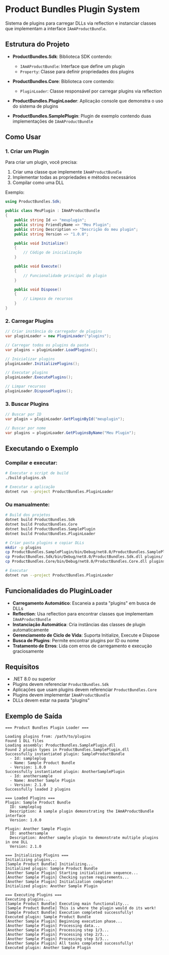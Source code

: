 # Product Bundles Plugin System

Sistema de plugins para carregar DLLs via reflection e instanciar classes que implementam a interface `IAmAProductBundle`.

## Estrutura do Projeto

- **ProductBundles.Sdk**: Biblioteca SDK contendo:
  - `IAmAProductBundle`: Interface que define um plugin
  - `Property`: Classe para definir propriedades dos plugins
  
- **ProductBundles.Core**: Biblioteca core contendo:
  - `PluginLoader`: Classe responsável por carregar plugins via reflection
  
- **ProductBundles.PluginLoader**: Aplicação console que demonstra o uso do sistema de plugins

- **ProductBundles.SamplePlugin**: Plugin de exemplo contendo duas implementações de `IAmAProductBundle`

## Como Usar

### 1. Criar um Plugin

Para criar um plugin, você precisa:

1. Criar uma classe que implemente `IAmAProductBundle`
2. Implementar todas as propriedades e métodos necessários
3. Compilar como uma DLL

Exemplo:

```csharp
using ProductBundles.Sdk;

public class MeuPlugin : IAmAProductBundle
{
    public string Id => "meuplugin";
    public string FriendlyName => "Meu Plugin";
    public string Description => "Descrição do meu plugin";
    public string Version => "1.0.0";

    public void Initialize()
    {
        // Código de inicialização
    }

    public void Execute()
    {
        // Funcionalidade principal do plugin
    }

    public void Dispose()
    {
        // Limpeza de recursos
    }
}
```

### 2. Carregar Plugins

```csharp
// Criar instância do carregador de plugins
var pluginLoader = new PluginLoader("plugins");

// Carregar todos os plugins da pasta
var plugins = pluginLoader.LoadPlugins();

// Inicializar plugins
pluginLoader.InitializePlugins();

// Executar plugins
pluginLoader.ExecutePlugins();

// Limpar recursos
pluginLoader.DisposePlugins();
```

### 3. Buscar Plugins

```csharp
// Buscar por ID
var plugin = pluginLoader.GetPluginById("meuplugin");

// Buscar por nome
var plugins = pluginLoader.GetPluginsByName("Meu Plugin");
```

## Executando o Exemplo

### Compilar e executar:

```bash
# Executar o script de build
./build-plugins.sh

# Executar a aplicação
dotnet run --project ProductBundles.PluginLoader
```

### Ou manualmente:

```bash
# Build dos projetos
dotnet build ProductBundles.Sdk
dotnet build ProductBundles.Core
dotnet build ProductBundles.SamplePlugin
dotnet build ProductBundles.PluginLoader

# Criar pasta plugins e copiar DLLs
mkdir -p plugins
cp ProductBundles.SamplePlugin/bin/Debug/net8.0/ProductBundles.SamplePlugin.dll plugins/
cp ProductBundles.Sdk/bin/Debug/net8.0/ProductBundles.Sdk.dll plugins/
cp ProductBundles.Core/bin/Debug/net8.0/ProductBundles.Core.dll plugins/

# Executar
dotnet run --project ProductBundles.PluginLoader
```

## Funcionalidades do PluginLoader

- **Carregamento Automático**: Escaneia a pasta "plugins" em busca de DLLs
- **Reflection**: Usa reflection para encontrar classes que implementam `IAmAProductBundle`
- **Instanciação Automática**: Cria instâncias das classes de plugin automaticamente
- **Gerenciamento de Ciclo de Vida**: Suporta Initialize, Execute e Dispose
- **Busca de Plugins**: Permite encontrar plugins por ID ou nome
- **Tratamento de Erros**: Lida com erros de carregamento e execução graciosamente

## Requisitos

- .NET 8.0 ou superior
- Plugins devem referenciar `ProductBundles.Sdk`
- Aplicações que usam plugins devem referenciar `ProductBundles.Core`
- Plugins devem implementar `IAmAProductBundle`
- DLLs devem estar na pasta "plugins"

## Exemplo de Saída

```
=== Product Bundles Plugin Loader ===

Loading plugins from: /path/to/plugins
Found 1 DLL files
Loading assembly: ProductBundles.SamplePlugin.dll
Found 2 plugin types in ProductBundles.SamplePlugin.dll
Successfully instantiated plugin: SampleProductBundle
  - Id: sampleplug
  - Name: Sample Product Bundle
  - Version: 1.0.0
Successfully instantiated plugin: AnotherSamplePlugin
  - Id: anothersample
  - Name: Another Sample Plugin
  - Version: 2.1.0
Successfully loaded 2 plugins

=== Loaded Plugins ===
Plugin: Sample Product Bundle
  ID: sampleplug
  Description: A sample plugin demonstrating the IAmAProductBundle interface
  Version: 1.0.0

Plugin: Another Sample Plugin
  ID: anothersample
  Description: Another sample plugin to demonstrate multiple plugins in one DLL
  Version: 2.1.0

=== Initializing Plugins ===
Initializing plugins...
[Sample Product Bundle] Initializing...
Initialized plugin: Sample Product Bundle
[Another Sample Plugin] Starting initialization sequence...
[Another Sample Plugin] Checking system requirements...
[Another Sample Plugin] Initialization complete!
Initialized plugin: Another Sample Plugin

=== Executing Plugins ===
Executing plugins...
[Sample Product Bundle] Executing main functionality...
[Sample Product Bundle] This is where the plugin would do its work!
[Sample Product Bundle] Execution completed successfully!
Executed plugin: Sample Product Bundle
[Another Sample Plugin] Beginning execution phase...
[Another Sample Plugin] Processing data...
[Another Sample Plugin] Processing step 1/3...
[Another Sample Plugin] Processing step 2/3...
[Another Sample Plugin] Processing step 3/3...
[Another Sample Plugin] All tasks completed successfully!
Executed plugin: Another Sample Plugin
```
